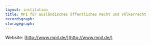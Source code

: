 ```yaml
---
layout: institution
title: MPI für ausländisches öffentliches Recht und Völkerrecht
recordsgraph: 
storagegraph: 
---
```


Website: [http://www.mpil.de/](http://www.mpil.de/)
